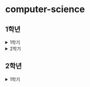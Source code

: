 # computer-science

## 1학년 
<details>
<summary>1학기</summary>
<div markdown="1">

* (전공)유비쿼터스컴퓨팅개론
* (전공)파이썬프로그래밍기초
* (전공)C프로그래밍
* (전공)데이터베이스시스템
* (일반)데이터정보처리입문
* (교양)컴퓨터의이해
* (교양)원격대학교육의이해

</div>
</details>

<details>
<summary>2학기</summary>
<div markdown="1">

* (전공)C++프로그래밍
* (전공)컴퓨터과학개론
* (전공)멀티미디어시스템
* (일반)대중영화의이해
* (교양)대학영어
* (교양)심리학에게묻다

</div>
</details>


## 2학년
<details>
<summary>1학기</summary>
<div markdown="1">

* (전공)이산수학
* (전공)Java프로그래밍
* (전공)HTML5웹프로그래밍
* (전공)컴퓨터보안
* (교양)생활과건강
* (교양)생명과환경

</div>
</details>






<!-- 
<details>
<summary>토글 코드</summary>
<div markdown="1">

내용

</div>
</details> 
-->